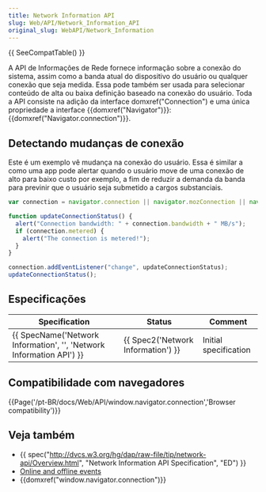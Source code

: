 ```yaml
---
title: Network Information API
slug: Web/API/Network_Information_API
original_slug: WebAPI/Network_Information
---
```

{{ SeeCompatTable() }}

A API de Informações de Rede fornece informação sobre a conexão do sistema, assim como a banda atual do dispositivo do usuário ou qualquer conexão que seja medida. Essa pode também ser usada para selecionar conteúdo de alta ou baixa definição baseado na conexão do usuário. Toda a API consiste na adição da interface domxref("Connection") e uma única propriedade a interface {{domxref("Navigator")}}: {{domxref("Navigator.connection")}}.

## Detectando mudanças de conexão

Este é um exemplo vê mudança na conexão do usuário. Essa é similar a como uma app pode alertar quando o usuário move de uma conexão de alto para baixo custo por exemplo, a fim de reduzir a demanda da banda para previnir que o usuário seja submetido a cargos substanciais.

```js
var connection = navigator.connection || navigator.mozConnection || navigator.webkitConnection;

function updateConnectionStatus() {
  alert("Connection bandwidth: " + connection.bandwidth + " MB/s");
  if (connection.metered) {
    alert("The connection is metered!");
  }
}

connection.addEventListener("change", updateConnectionStatus);
updateConnectionStatus();
```

## Especificações

| Specification                                                                                | Status                                       | Comment               |
| -------------------------------------------------------------------------------------------- | -------------------------------------------- | --------------------- |
| {{ SpecName('Network Information', '', 'Network Information API') }} | {{ Spec2('Network Information') }} | Initial specification |

## Compatibilidade com navegadores

{{Page('/pt-BR/docs/Web/API/window.navigator.connection','Browser compatibility')}}

## Veja também

- {{ spec("http://dvcs.w3.org/hg/dap/raw-file/tip/network-api/Overview.html", "Network Information API Specification", "ED") }}
- [Online and offline events](/en/Online_and_offline_events)
- {{domxref("window.navigator.connection")}}
